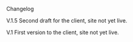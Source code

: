 Changelog

V.1.5 Second draft for the client, site not yet live.

V.1 First version to the client, site not yet live.

